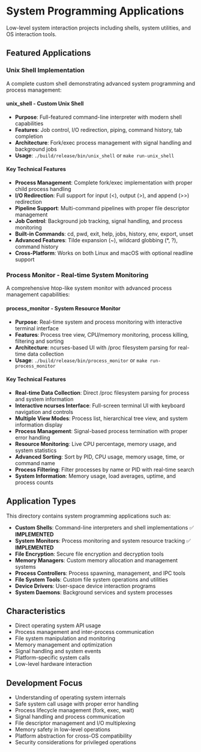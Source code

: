 # System Programming Applications

Low-level system interaction projects including shells, system utilities, and OS interaction tools.

## Featured Applications

### Unix Shell Implementation

A complete custom shell demonstrating advanced system programming and process management:

#### **unix_shell** - Custom Unix Shell

- **Purpose**: Full-featured command-line interpreter with modern shell capabilities
- **Features**: Job control, I/O redirection, piping, command history, tab completion
- **Architecture**: Fork/exec process management with signal handling and background jobs
- **Usage**: `./build/release/bin/unix_shell` or `make run-unix_shell`

#### Key Technical Features

- **Process Management**: Complete fork/exec implementation with proper child process handling
- **I/O Redirection**: Full support for input (<), output (>), and append (>>) redirection
- **Pipeline Support**: Multi-command pipelines with proper file descriptor management
- **Job Control**: Background job tracking, signal handling, and process monitoring
- **Built-in Commands**: cd, pwd, exit, help, jobs, history, env, export, unset
- **Advanced Features**: Tilde expansion (~), wildcard globbing (\*, ?), command history
- **Cross-Platform**: Works on both Linux and macOS with optional readline support

### Process Monitor - Real-time System Monitoring

A comprehensive htop-like system monitor with advanced process management capabilities:

#### **process_monitor** - System Resource Monitor

- **Purpose**: Real-time system and process monitoring with interactive terminal interface
- **Features**: Process tree view, CPU/memory monitoring, process killing, filtering and sorting
- **Architecture**: ncurses-based UI with /proc filesystem parsing for real-time data collection
- **Usage**: `./build/release/bin/process_monitor` or `make run-process_monitor`

#### Key Technical Features

- **Real-time Data Collection**: Direct /proc filesystem parsing for process and system information
- **Interactive ncurses Interface**: Full-screen terminal UI with keyboard navigation and controls
- **Multiple View Modes**: Process list, hierarchical tree view, and system information display
- **Process Management**: Signal-based process termination with proper error handling
- **Resource Monitoring**: Live CPU percentage, memory usage, and system statistics
- **Advanced Sorting**: Sort by PID, CPU usage, memory usage, time, or command name
- **Process Filtering**: Filter processes by name or PID with real-time search
- **System Information**: Memory usage, load averages, uptime, and process counts

## Application Types

This directory contains system programming applications such as:

- **Custom Shells**: Command-line interpreters and shell implementations ✅ **IMPLEMENTED**
- **System Monitors**: Process monitoring and system resource tracking ✅ **IMPLEMENTED**
- **File Encryption**: Secure file encryption and decryption tools
- **Memory Managers**: Custom memory allocation and management systems
- **Process Controllers**: Process spawning, management, and IPC tools
- **File System Tools**: Custom file system operations and utilities
- **Device Drivers**: User-space device interaction programs
- **System Daemons**: Background services and system processes

## Characteristics

- Direct operating system API usage
- Process management and inter-process communication
- File system manipulation and monitoring
- Memory management and optimization
- Signal handling and system events
- Platform-specific system calls
- Low-level hardware interaction

## Development Focus

- Understanding of operating system internals
- Safe system call usage with proper error handling
- Process lifecycle management (fork, exec, wait)
- Signal handling and process communication
- File descriptor management and I/O multiplexing
- Memory safety in low-level operations
- Platform abstraction for cross-OS compatibility
- Security considerations for privileged operations
